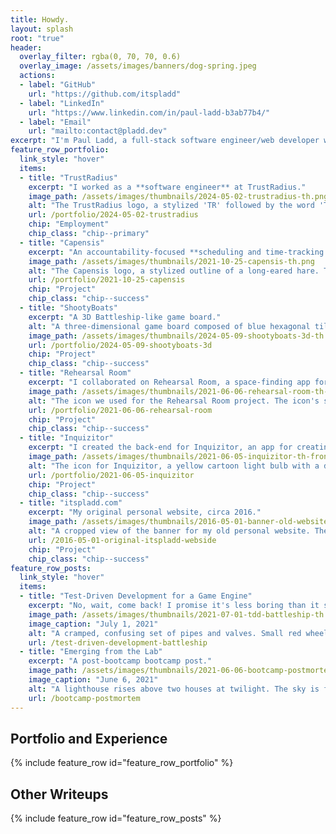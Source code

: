 ```yaml
---
title: Howdy.
layout: splash
root: "true"
header:
  overlay_filter: rgba(0, 70, 70, 0.6)
  overlay_image: /assets/images/banners/dog-spring.jpeg
  actions:
  - label: "GitHub"
    url: "https://github.com/itspladd"
  - label: "LinkedIn"
    url: "https://www.linkedin.com/in/paul-ladd-b3ab77b4/"
  - label: "Email"
    url: "mailto:contact@pladd.dev"
excerpt: "I'm Paul Ladd, a full-stack software engineer/web developer with a background in writing and technical communication."
feature_row_portfolio:
  link_style: "hover"
  items:
  - title: "TrustRadius"
    excerpt: "I worked as a **software engineer** at TrustRadius."
    image_path: /assets/images/thumbnails/2024-05-02-trustradius-th.png
    alt: "The TrustRadius logo, a stylized 'TR' followed by the word 'TrustRadius'. The stylized 'TR' appears to be made of a folded blue ribbon. One side of the ribbon is a light blue, the other side is a dark blue. The visual contrast from the two colors gives the logo an illusory depth, as if it was three-dimensional. The word 'TrustRadius' itself is formed from standard letters in a dark blue."
    url: /portfolio/2024-05-02-trustradius
    chip: "Employment"
    chip_class: "chip--primary"
  - title: "Capensis"
    excerpt: "An accountability-focused **scheduling and time-tracking app**."
    image_path: /assets/images/thumbnails/2021-10-25-capensis-th.png
    alt: "The Capensis logo, a stylized outline of a long-eared hare. The hare is rendered in dark blue strokes in a calligraphic style, with varying line widths. The hare appears to be resting on the ground: its belly lies flat to the ground, its front legs stretch forwards, and its back legs curl underneath its body. The head of the hare is up, with its long ears arcing over its back. It appears to be calmly surveying its surroundings."
    url: /portfolio/2021-10-25-capensis
    chip: "Project"
    chip_class: "chip--success"
  - title: "ShootyBoats"
    excerpt: "A 3D Battleship-like game board."
    alt: "A three-dimensional game board composed of blue hexagonal tiles on a black background. Some of the tiles are highlighted with a lighter blue color, creating two distinct sections. On the left-hand section, grey rectangular blocks have been placed on the tiles, representing ship pieces on the game board."
    image_path: /assets/images/thumbnails/2024-05-09-shootyboats-3d-th.png
    url: /portfolio/2024-05-09-shootyboats-3d
    chip: "Project"
    chip_class: "chip--success"
  - title: "Rehearsal Room"
    excerpt: "I collaborated on Rehearsal Room, a space-finding app for artists."
    image_path: /assets/images/thumbnails/2021-06-06-rehearsal-room-th-2.png
    alt: "The icon we used for the Rehearsal Room project. The icon's style is minimalistic, with clean horizontal and vertical lines. Most of the icon is a square with lines drawn inside it. The shape is the simplified top-down layout of a room, using lines to represent walls and openings to represent doors. To the left of the square is a colored vertical line with arrows on each end pointing up and down, giving the impression of a measurement in the Y dimension. A similar line runs horizontally underneath the square, giving the impression of a measurement in the X dimension."
    url: /portfolio/2021-06-06-rehearsal-room
    chip: "Project"
    chip_class: "chip--success"
  - title: "Inquizitor"
    excerpt: "I created the back-end for Inquizitor, an app for creating and taking quizzes."
    image_path: /assets/images/thumbnails/2021-06-05-inquizitor-th-frontpage.png
    alt: "The icon for Inquizitor, a yellow cartoon light bulb with a dark grey check mark inside it."
    url: /portfolio/2021-06-05-inquizitor
    chip: "Project"
    chip_class: "chip--success"
  - title: "itspladd.com"
    excerpt: "My original personal website, circa 2016."
    image_path: /assets/images/thumbnails/2016-05-01-banner-old-website-th-2.png
    alt: "A cropped view of the banner for my old personal website. The word 'Pladd,' in a grey serif font, begins at the left of the image. At the middle of the image, after the first letter D in 'Pladd,' the word fades out to reveal a screen containing HTML markup on a dark background."
    url: /2016-05-01-original-itspladd-webside
    chip: "Project"
    chip_class: "chip--success"
feature_row_posts:
  link_style: "hover"
  items:
  - title: "Test-Driven Development for a Game Engine"
    excerpt: "No, wait, come back! I promise it's less boring than it sounds!"
    image_path: /assets/images/thumbnails/2021-07-01-tdd-battleship-th.png
    image_caption: "July 1, 2021"
    alt: "A cramped, confusing set of pipes and valves. Small red wheels for turning valves are attached to long steel-grey pipes. The overall impression is of a cluttered, complex engine." 
    url: /test-driven-development-battleship
  - title: "Emerging from the Lab"
    excerpt: "A post-bootcamp bootcamp post."
    image_path: /assets/images/thumbnails/2021-06-06-bootcamp-postmortem-th.png
    image_caption: "June 6, 2021"
    alt: "A lighthouse rises above two houses at twilight. The sky is full of stars, and transitions smoothly from dark blue at the top, to light purple in the middle, to orange-pink near the horizon. The lighthouse, is a narrow cone, slightly thicker at the bottom than the top. It's painted in wide horizontal stripes of red and white, and it casts a beam of light across the sky." 
    url: /bootcamp-postmortem
---
```


<h2>Portfolio and Experience</h2>

{% include feature_row id="feature_row_portfolio" %}

<h2>Other Writeups</h2>

{% include feature_row id="feature_row_posts" %}
